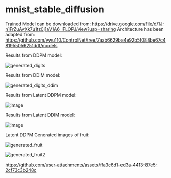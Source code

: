 # mnist_stable_diffusion


Trained Model can be downloaded from: https://drive.google.com/file/d/1J-n1FrZuAvXk7u1tz0j1aV1A6_iFLOPJ/view?usp=sharing 
Architecture has been adapted from: https://github.com/ywu110/ControlNet/tree/7aab6629ba4e92b5f088be67c481955056251ddf/models 





Results from DDPM model: 

![generated_digits](https://github.com/user-attachments/assets/fbb3f199-36d1-45a7-bd70-77ea1eac3361)


Results from DDIM model: 

![generated_digits_ddim](https://github.com/user-attachments/assets/d19f4c57-a7cf-4352-be05-a136580ad937)


Results from Latent DDPM model:

![image](https://github.com/user-attachments/assets/27c4208c-d0dc-4600-9767-b56313ea6336)

Results from Latent DDIM model: 

![image](https://github.com/user-attachments/assets/60160e19-4fb4-46fc-ad7c-f2ae0b863ce7)


Latent DDPM Generated images of fruit: 


![generated_fruit](https://github.com/user-attachments/assets/16d84844-3a1b-4224-9be7-3b9f14ab94b0)

![generated_fruit2](https://github.com/user-attachments/assets/cbdde5da-bfdb-4405-80e9-7ff24f46e22c)

https://github.com/user-attachments/assets/ffa3c6d1-ed3a-4413-87e5-2cf73c3b248c


